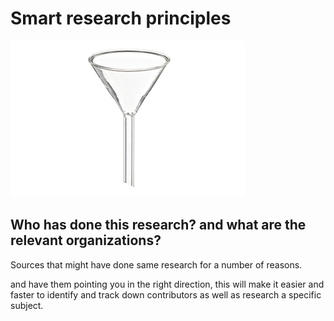 # Smart research principles 

![glass funnel](/assets/glassfunnel.png)

## Who has done this research? and what are the relevant organizations?

Sources that might have done same research for a number of reasons. 

and have them pointing you in the right direction, this will make it easier and faster to identify and track down contributors as well as research a specific subject.



<!--TODO add image of a funnel  -->

